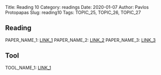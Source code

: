 Title: Reading 10
Category: readings
Date: 2020-01-07
Author: Pavlos Protopapas
Slug: reading10
Tags: TOPIC_25, TOPIC_26, TOPIC_27

## Reading

PAPER_NAME_1: [LINK_1](https://arxiv.org/abs/1411.1792)
PAPER_NAME_2: [LINK_2](https://arxiv.org/abs/1411.1792)
PAPER_NAME_3: [LINK_3](https://arxiv.org/abs/1411.1792)

## Tool

TOOL_NAME_1: [LINK_1](https://docs.continuum.io/anaconda/)